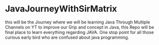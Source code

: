 # JavaJourneyWithSirMatrix
this will be the Journey where we will be learning Java Through Multiple Channels on YT to improve our Grip and concept in Java, this Repo will be final place to learn everything  regarding JAVA. One stop point for all those curious early bird who are confused about java programming.
